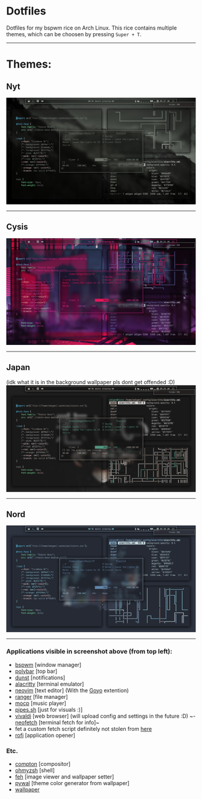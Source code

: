 # Dotfiles
Dotfiles for my bspwm rice on Arch Linux. This rice contains multiple themes, which can be choosen by pressing `Super + T`.

---

# Themes:

## Nyt
![Nyt](../Pictures/Screenshots/nyt.png "Nyt")

---

## Cysis
![Cysis](../Pictures/Screenshots/cysis.png "Cysis")

---

## Japan 
(idk what it is in the background wallpaper pls dont get offended :D)
![Japan](../Pictures/Screenshots/japan.png "Japan")

---

## Nord
![Nord](../Pictures/Screenshots/nord.png "Nord")

---

### Applications visible in screenshot above (from top left):

- [bspwm](https://github.com/baskerville/bspwm) [window manager]
- [polybar](https://github.com/polybar/polybar) [top bar]
- [dunst](https://github.com/dunst-project/dunst) [notifications]
- [alacritty](https://github.com/alacritty/alacritty) [terminal emulator]
- [neovim](https://github.com/neovim/neovim) [text editor] (With the [Goyo](https://github.com/junegunn/goyo.vim) extention)
- [ranger](https://github.com/ranger/ranger) [file manager]
- [mocp](https://github.com/jonsafari/mocp) [music player]
- [pipes.sh](https://github.com/pipeseroni/pipes.sh) [just for visuals :)]
- [vivaldi](https://github.com/mawww/kakoune) [web browser] (will upload config and settings in the future :D)
~- [neofetch](https://github.com/dylanaraps/neofetch) [terminal fetch for info]~
- fet a custom fetch script definitely not stolen from [here](https://github.com/safinsingh/)
- [rofi](https://github.com/davatorium/rofi) [application opener]

### Etc.
- [compton](https://aur.archlinux.org/packages/picom-ibhagwan-git/) [compositor]
- [ohmyzsh](https://github.com/ohmyzsh/ohmyzsh) [shell]
- [feh](https://github.com/derf/feh) [image viewer and wallpaper setter]
- [pywal](https://github.com/dylanaraps/pywal) [theme color generator from wallpaper]
- [wallpaper](https://pixabay.com/photos/dreary-storm-mountains-drama-mood-4453740/)

